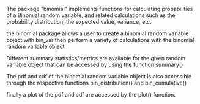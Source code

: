 The package "binomial" implements functions for calculating probabilities of a Binomial random variable, and related calculations such as the probability distribution, the expected value, variance, etc.

the binomial package allows a user to create a binomial random variable object with bin_var then perform a variety of calculations with the binomial random variable object

Different summary statistics/metrics are available for the given random variable object that can be accessed by using the function summary()

The pdf and cdf of the binomial random variable object is also accessible through the respective functions bin_distribution() and bin_cumulative()

finally a plot of the pdf and cdf are accessed by the plot() function.
